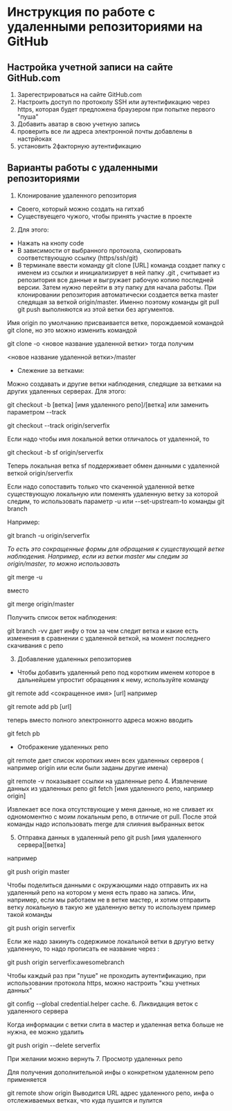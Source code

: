 # Инструкция по работе с удаленными репозиториями на GitHub
## Настройка учетной записи на сайте GitHub.com

1. Зарегестрироваться на сайте GitHub.com
2. Настроить доступ по протоколу SSH или аутентификацию через https, которая будет предложена браузером при попытке первого "пуша" 
3. Добавить аватар в свою учетную запись
4. проверить все ли адреса электронной почты добавлены в настрйоках
5. установить 2факторную аутентификацию
## Варианты работы с удаленными репозиториями
1. Клонирование удаленного репозитория 
* Своего, который можно создать на гитхаб 
* Существуещего чужого, чтобы принять участие в проекте
2. Для этого: 
* Нажать на кнопу code 
* В зависимости от выбранного протокола, скопировать соответствующую ссылку (https/ssh/git) 
* В терминале ввести команду git clone [URL] команда создает папку с именем из ссылки и инициализирует в ней папку .git , считывает из репозитория все данные и выгружает рабочую копию последней версии. Затем нужно перейти в эту папку для начала работы. При клонировании репозитория автоматически создается ветка master следящая за веткой  origin/master. Именно поэтому команды git pull git push выполняются из этой ветки без аргументов. 

Имя origin по умолчанию присваивается ветке, порождаемой командой git clone, но  это можно изменить командой 

git clone -o <новое название удаленной ветки> тогда получим

<новое название удаленной ветки>/master
* Слежение за ветками: 

Можно создавать и другие ветки наблюдения, следящие за ветками на других удаленных серверах. Для этого: 

git checkout -b [ветка] [имя удаленного репо]/[ветка]  или заменить параметром  --track

git checkout --track origin/serverfix

Если надо чтобы имя локальной ветки отличалось от удаленной, то

git checkout -b sf origin/serverfix

Теперь локальная ветка sf поддерживает обмен данными с удаленной веткой origin/serverfix

Если надо сопоставить только что скаченной удаленной ветке существующую локальную или поменять удаленную ветку за которой следим, то использовать параметр -u или --set-upstream-to команды  git branch

Например:

git branch -u origin/serverfix

_То есть это сокращенные формы для обращения к существующей ветке наблюдения. Например, если из ветки master мы следим за  origin/master, то можно использовать_

 git merge -u 
 
  вместо 
  
  git merge origin/master

  Получить список веток наблюдения:

  git branch -vv дает инфу о том за чем следит ветка и какие есть изменения в сравнении с удаленной веткой, на момент последнего скачивания с репо

  3. Добавление удаленных репозиториев 
  * Чтобы добавить удаленный репо под коротким именем которое в дальнейшем упростит обращения к нему, используйте команду

  git remote add <сокращенное имя> [url] например

   git remote add pb [url]

теперь вместо полного электронногго адреса можно вводить 

git fetch pb 

* Отображение удаленных репо

git remote  дает список коротких имен всех удаленных серверов ( например origin или если были заданы другие имена)

git remote -v показывает ссылки на удаленные репо 
4. Извлечение данных из удаленных репо
git fetch [имя удаленного репо, например origin]

Извлекает все пока отсутствующие у меня данные, но не сливает их одномоментно с моим локальным репо, в отличие от pull. После этой команды надо использовать  merge для слияния выбранных веток

5. Отправка данных в удаленный репо 
git push [имя удаленного сервера][ветка]

например 

git push origin master 

Чтобы поделиться данными с окружающими надо отправить их на удаленный репо на котором у меня есть право на запись. Или, например, если мы работаем не в ветке мастер, и хотим отправить ветку локальную в такую же удаленную ветку то используем пример такой команды

git push origin serverfix

Если же надо закинуть содержимое локальной ветки в другую ветку удаленную, то надо прописать ее название через :

git push origin serverfix:awesomebranch

Чтобы каждый раз при "пуше" не проходить аутентификацию, при использовании протокола https, можно настроить "кэш учетных данных" 

git config --global credential.helper cache.
6. Ликвидация веток с удаленного сервера

Когда информации с ветки слита в мастер и удаленная ветка больше не нужна, ее можно удалить 

git push origin --delete serverfix

При желании можно вернуть
7. Просмотр удаленных репо

Для получения дополнительной инфы о конкретном удаленном репо применяется

git remote show origin
 Выводится URL адрес удаленного репо, инфа о отслеживаемых ветках, что куда пушится и пулится


  

